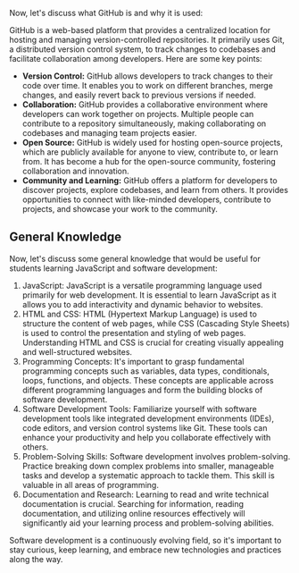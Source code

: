 Now, let's discuss what GitHub is and why it is used:

GitHub is a web-based platform that provides a centralized location for hosting and managing version-controlled repositories. It primarily uses Git, a distributed version control system, to track changes to codebases and facilitate collaboration among developers. Here are some key points:

- **Version Control:** GitHub allows developers to track changes to their code over time. It enables you to work on different branches, merge changes, and easily revert back to previous versions if needed.
- **Collaboration:** GitHub provides a collaborative environment where developers can work together on projects. Multiple people can contribute to a repository simultaneously, making collaborating on codebases and managing team projects easier.
- **Open Source:** GitHub is widely used for hosting open-source projects, which are publicly available for anyone to view, contribute to, or learn from. It has become a hub for the open-source community, fostering collaboration and innovation.
- **Community and Learning:** GitHub offers a platform for developers to discover projects, explore codebases, and learn from others. It provides opportunities to connect with like-minded developers, contribute to projects, and showcase your work to the community.

## General Knowledge

Now, let's discuss some general knowledge that would be useful for students learning JavaScript and software development:

1. JavaScript: JavaScript is a versatile programming language used primarily for web development. It is essential to learn JavaScript as it allows you to add interactivity and dynamic behavior to websites.
2. HTML and CSS: HTML (Hypertext Markup Language) is used to structure the content of web pages, while CSS (Cascading Style Sheets) is used to control the presentation and styling of web pages. Understanding HTML and CSS is crucial for creating visually appealing and well-structured websites.
3. Programming Concepts: It's important to grasp fundamental programming concepts such as variables, data types, conditionals, loops, functions, and objects. These concepts are applicable across different programming languages and form the building blocks of software development.
4. Software Development Tools: Familiarize yourself with software development tools like integrated development environments (IDEs), code editors, and version control systems like Git. These tools can enhance your productivity and help you collaborate effectively with others.
5. Problem-Solving Skills: Software development involves problem-solving. Practice breaking down complex problems into smaller, manageable tasks and develop a systematic approach to tackle them. This skill is valuable in all areas of programming.
6. Documentation and Research: Learning to read and write technical documentation is crucial. Searching for information, reading documentation, and utilizing online resources effectively will significantly aid your learning process and problem-solving abilities.
   <br>

Software development is a continuously evolving field, so it's important to stay curious, keep learning, and embrace new technologies and practices along the way.
